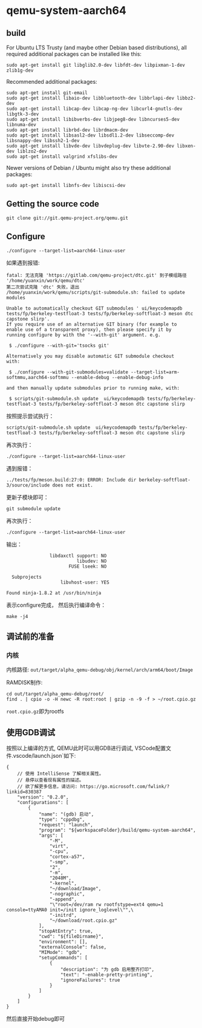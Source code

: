 # qemu-system-aarch64

## build
For Ubuntu LTS Trusty (and maybe other Debian based distributions), all required additional packages can be installed like this:
```
sudo apt-get install git libglib2.0-dev libfdt-dev libpixman-1-dev zlib1g-dev
```

Recommended additional packages:
```
sudo apt-get install git-email
sudo apt-get install libaio-dev libbluetooth-dev libbrlapi-dev libbz2-dev
sudo apt-get install libcap-dev libcap-ng-dev libcurl4-gnutls-dev libgtk-3-dev
sudo apt-get install libibverbs-dev libjpeg8-dev libncurses5-dev libnuma-dev
sudo apt-get install librbd-dev librdmacm-dev
sudo apt-get install libsasl2-dev libsdl1.2-dev libseccomp-dev libsnappy-dev libssh2-1-dev
sudo apt-get install libvde-dev libvdeplug-dev libvte-2.90-dev libxen-dev liblzo2-dev
sudo apt-get install valgrind xfslibs-dev 
```

Newer versions of Debian / Ubuntu might also try these additional packages: 
```
sudo apt-get install libnfs-dev libiscsi-dev
```

## Getting the source code
```
git clone git://git.qemu-project.org/qemu.git
```

## Configure
```
./configure --target-list=aarch64-linux-user
```

如果遇到报错:
```
fatal: 无法克隆 'https://gitlab.com/qemu-project/dtc.git' 到子模组路径 '/home/yuanxin/work/qemu/dtc'
第二次尝试克隆 'dtc' 失败，退出
/home/yuanxin/work/qemu/scripts/git-submodule.sh: failed to update modules

Unable to automatically checkout GIT submodules ' ui/keycodemapdb tests/fp/berkeley-testfloat-3 tests/fp/berkeley-softfloat-3 meson dtc capstone slirp'.
If you require use of an alternative GIT binary (for example to
enable use of a transparent proxy), then please specify it by
running configure by with the '--with-git' argument. e.g.

 $ ./configure --with-git='tsocks git'

Alternatively you may disable automatic GIT submodule checkout
with:

 $ ./configure --with-git-submodules=validate --target-list=arm-softmmu,aarch64-softmmu --enable-debug --enable-debug-info

and then manually update submodules prior to running make, with:

 $ scripts/git-submodule.sh update  ui/keycodemapdb tests/fp/berkeley-testfloat-3 tests/fp/berkeley-softfloat-3 meson dtc capstone slirp
```

按照提示尝试执行：
```
scripts/git-submodule.sh update  ui/keycodemapdb tests/fp/berkeley-testfloat-3 tests/fp/berkeley-softfloat-3 meson dtc capstone slirp
```

再次执行：
```
./configure --target-list=aarch64-linux-user
```

遇到报错：
```
../tests/fp/meson.build:27:0: ERROR: Include dir berkeley-softfloat-3/source/include does not exist.
```

更新子模块即可：
```
git submodule update
```

再次执行：
```
./configure --target-list=aarch64-linux-user
```

输出：
```
                libdaxctl support: NO
                          libudev: NO
                       FUSE lseek: NO

  Subprojects
                    libvhost-user: YES

Found ninja-1.8.2 at /usr/bin/ninja
```
表示configure完成， 然后执行编译命令：
```
make -j4
```

## 调试前的准备
### 内核
内核路径: `out/target/alpha_qemu-debug/obj/kernel/arch/arm64/boot/Image`

RAMDISK制作:
```
cd out/target/alpha_qemu-debug/root/
find . | cpio -o -H newc -R root:root | gzip -n -9 -f > ~/root.cpio.gz
```
`root.cpio.gz`即为rootfs

## 使用GDB调试
按照以上编译的方式, QEMU此时可以用GDB进行调试, VSCode配置文件.vscode/launch.json`如下:
```
{
    // 使用 IntelliSense 了解相关属性。 
    // 悬停以查看现有属性的描述。
    // 欲了解更多信息，请访问: https://go.microsoft.com/fwlink/?linkid=830387
    "version": "0.2.0",
    "configurations": [
        {
            "name": "(gdb) 启动",
            "type": "cppdbg",
            "request": "launch",
            "program": "${workspaceFolder}/build/qemu-system-aarch64",
            "args": [
                "-M",
                "virt",
                "-cpu",
                "cortex-a57",
                "-smp",
                "2",
                "-m",
                "2048M",
                "-kernel",
                "~/download/Image",
                "-nographic",
                "-append",
                "\"root=/dev/ram rw rootfstype=ext4 qemu=1 console=ttyAMA0 init=/init ignore_loglevel\"",\
                "-initrd",
                "~/download/root.cpio.gz"
            ],
            "stopAtEntry": true,
            "cwd": "${fileDirname}",
            "environment": [],
            "externalConsole": false,
            "MIMode": "gdb",
            "setupCommands": [
                {
                    "description": "为 gdb 启用整齐打印",
                    "text": "-enable-pretty-printing",
                    "ignoreFailures": true
                }
            ]
        }
    ]
}
```

然后直接开始debug即可